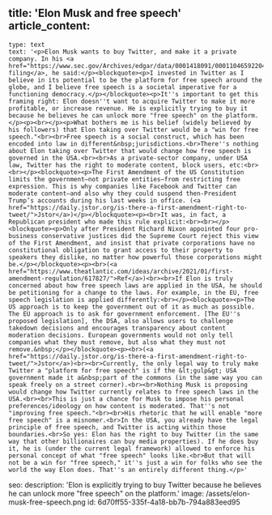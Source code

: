 title: 'Elon Musk and free speech'
article_content:
  -
    type: text
    text: '<p>Elon Musk wants to buy Twitter, and make it a private company. In his <a href="https://www.sec.gov/Archives/edgar/data/0001418091/000110465922045641/tm2212748d1_sc13da.htm">SEC filing</a>, he said:</p><blockquote><p>I invested in Twitter as I believe in its potential to be the platform for free speech around the globe, and I believe free speech is a societal imperative for a functioning democracy.</p></blockquote><p>It''s important to get this framing right: Elon doesn''t want to acquire Twitter to make it more profitable, or increase revenue. He is explicitly trying to buy it because he believes he can unlock more "free speech" on the platform.</p><p><br></p><p>What bothers me is his belief (widely believed by his followers) that Elon taking over Twitter would be a "win for free speech."<br><br>Free speech is a social construct, which has been encoded into law in different&nbsp;jurisdictions.<br>There''s nothing about Elon taking over Twitter that would change how free speech is governed in the USA.<br><br>As a private-sector company, under USA law, Twitter has the right to moderate content, block users, etc:<br><br></p><blockquote><p>The First Amendment of the US Constitution limits the government—not private entities—from restricting free expression. This is why companies like Facebook and Twitter can moderate content—and also why they could suspend then-President Trump’s accounts during his last weeks in office. (<a href="https://daily.jstor.org/is-there-a-first-amendment-right-to-tweet/">Jstor</a>)</p></blockquote><p><br>It was, in fact, a Republican president who made this rule explicit:<br><br></p><blockquote><p>Only after President Richard Nixon appointed four pro-business conservative justices did the Supreme Court reject this view of the First Amendment, and insist that private corporations have no constitutional obligation to grant access to their property to speakers they dislike, no matter how powerful those corporations might be.</p></blockquote><p><br>(<a href="https://www.theatlantic.com/ideas/archive/2021/01/first-amendment-regulation/617827/">Ref</a>)<br><br>If Elon is truly concerned about how free speech laws are applied in the USA, he should be petitioning for a change to the laws. For example, in the EU, free speech legislation is applied differently:<br></p><blockquote><p>The US approach is to keep the government out of it as much as possible. The EU approach is to ask for government enforcement. [The EU''s proposed legislation], the DSA, also allows users to challenge takedown decisions and encourages transparency about content moderation decisions. European governments would not only tell companies what they must remove, but also what they must not remove.&nbsp;</p></blockquote><p><br>(<a href="https://daily.jstor.org/is-there-a-first-amendment-right-to-tweet/">Jstor</a>)<br><br>Currently, the only legal way to truly make Twitter a "platform for free speech" is if the &lt;gulp&gt; USA government made it a&nbsp;part of the commons (in the same way you can speak freely on a street corner).<br><br>Nothing Musk is proposing would change how Twitter currently relates to free speech laws in the USA.<br><br>This is just a chance for Musk to impose his personal preferences/ideology on how content is moderated. That''s not "improving free speech."<br><br>His rhetoric that he will enable "more free speech" is a misnomer.<br>In the USA, you already have the legal principle of free speech, and Twitter is acting within those boundaries.<br>So yes: Elon has the right to buy Twitter (in the same way that other billionaires can buy media properties). If he does buy it, he is (under the current legal framework) allowed to enforce his personal concept of what "free speech" looks like.<br>But that will not be a win for "free speech," it''s just a win for folks who see the world the way Elon does. That''s an entirely different thing.</p>'
seo:
  description: 'Elon is explicitly trying to buy Twitter because he believes he can unlock more "free speech" on the platform.'
  image: /assets/elon-musk-free-speech.png
id: 6d70ff55-335f-4a18-bb7b-794a883eed95
